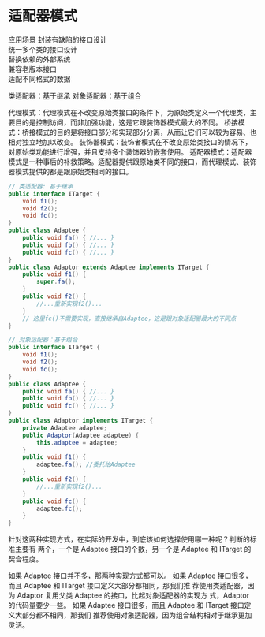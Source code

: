 # 适配器模式
应用场景
封装有缺陷的接口设计  
统一多个类的接口设计  
替换依赖的外部系统  
兼容老版本接口  
适配不同格式的数据  


类适配器：基于继承
对象适配器：基于组合

代理模式：代理模式在不改变原始类接口的条件下，为原始类定义一个代理类，主要目的是控制访问，而非加强功能，这是它跟装饰器模式最大的不同。
桥接模式：桥接模式的目的是将接口部分和实现部分分离，从而让它们可以较为容易、也相对独立地加以改变。
装饰器模式：装饰者模式在不改变原始类接口的情况下，对原始类功能进行增强，并且支持多个装饰器的嵌套使用。
适配器模式：适配器模式是一种事后的补救策略。适配器提供跟原始类不同的接口，而代理模式、装饰器模式提供的都是跟原始类相同的接口。

```java
// 类适配器: 基于继承
public interface ITarget { 
    void f1(); 
    void f2(); 
    void fc(); 
}
public class Adaptee { 
    public void fa() { //... } 
    public void fb() { //... } 
    public void fc() { //... }
}
public class Adaptor extends Adaptee implements ITarget { 
    public void f1() { 
        super.fa(); 
    }
    public void f2() { 
        //...重新实现f2()... 
    }
    // 这里fc()不需要实现，直接继承自Adaptee，这是跟对象适配器最大的不同点
}

// 对象适配器：基于组合
public interface ITarget { 
    void f1(); 
    void f2(); 
    void fc(); 
}
public class Adaptee {
    public void fa() { //... }
    public void fb() { //... } 
    public void fc() { //... } 
}
public class Adaptor implements ITarget { 
    private Adaptee adaptee;
    public Adaptor(Adaptee adaptee) { 
        this.adaptee = adaptee; 
    }
    public void f1() { 
        adaptee.fa(); //委托给Adaptee 
    }
    public void f2() { 
        //...重新实现f2()... 
    }
    public void fc() { 
        adaptee.fc(); 
    } 
}
```
针对这两种实现方式，在实际的开发中，到底该如何选择使用哪一种呢？判断的标准主要有
两个，一个是 Adaptee 接口的个数，另一个是 Adaptee 和 ITarget 的契合程度。

如果 Adaptee 接口并不多，那两种实现方式都可以。
如果 Adaptee 接口很多，而且 Adaptee 和 ITarget 接口定义大部分都相同，那我们推
荐使用类适配器，因为 Adaptor 复用父类 Adaptee 的接口，比起对象适配器的实现方
式，Adaptor 的代码量要少一些。
如果 Adaptee 接口很多，而且 Adaptee 和 ITarget 接口定义大部分都不相同，那我们
推荐使用对象适配器，因为组合结构相对于继承更加灵活。